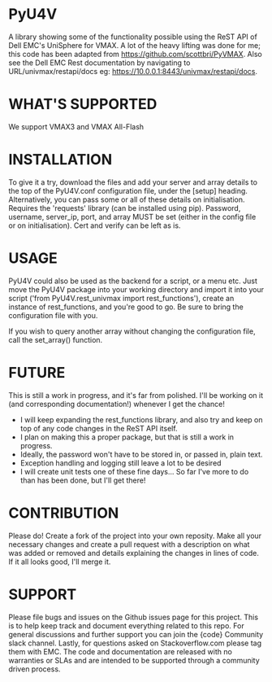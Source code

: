 # PyU4V
A library showing some of the functionality possible using the ReST API of Dell EMC's UniSphere for VMAX.
A lot of the heavy lifting was done for me; this code has been adapted from https://github.com/scottbri/PyVMAX.
Also see the Dell EMC Rest documentation by navigating to URL/univmax/restapi/docs
eg: https://10.0.0.1:8443/univmax/restapi/docs.

# WHAT'S SUPPORTED
We support VMAX3 and VMAX All-Flash

# INSTALLATION
To give it a try, download the files and add your server and array details to the top of the PyU4V.conf
configuration file, under the [setup] heading. Alternatively, you can pass some or all of these details
on initialisation.
Requires the 'requests' library (can be installed using pip).
Password, username, server_ip, port, and array MUST be set (either in the config file or on initialisation).
Cert and verify can be left as is.

# USAGE
PyU4V could also be used as the backend for a script, or a menu etc. Just move the PyU4V package into your working
directory and import it into your script ('from PyU4V.rest_univmax import rest_functions'), create an instance of
rest_functions, and you're good to go. Be sure to bring the configuration file with you.

If you wish to query another array without changing the configuration file, call the set_array() function.

# FUTURE
This is still a work in progress, and it's far from polished.
I'll be working on it (and corresponding documentation!) whenever I get the chance!
- I will keep expanding the rest_functions library, and also try and keep on top of any code changes in the ReST API
    itself.
- I plan on making this a proper package, but that is still a work in progress.
- Ideally, the password won't have to be stored in, or passed in, plain text.
- Exception handling and logging still leave a lot to be desired
- I will create unit tests one of these fine days...
So far I've more to do than has been done, but I'll get there!

# CONTRIBUTION
Please do! Create a fork of the project into your own reposity. Make all your necessary changes and create a pull
request with a description on what was added or removed and details explaining the changes in lines of code.
If it all looks good, I'll merge it.

# SUPPORT
Please file bugs and issues on the Github issues page for this project. This is to help keep track and document
everything related to this repo. For general discussions and further support you can join the {code} Community
slack channel. Lastly, for questions asked on Stackoverflow.com please tag them with EMC. The code and
documentation are released with no warranties or SLAs and are intended to be supported through a community driven
process.